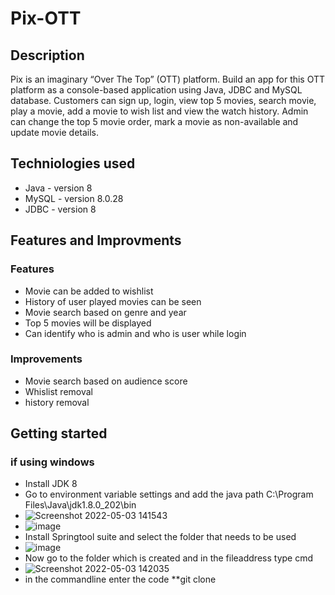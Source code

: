 # Pix-OTT
## Description
Pix is an imaginary “Over The Top” (OTT) platform. Build an app for this OTT platform as a console-based application using Java, JDBC and MySQL database. Customers can sign up, login, view top 5 movies, search movie, play a movie, add a movie to wish list and view the watch history. Admin can change the top 5 movie order, mark a movie as non-available and update movie details.
## Techniologies used
* Java - version 8
* MySQL - version 8.0.28
* JDBC - version 8
## Features and Improvments
### Features
* Movie can be added to wishlist
* History of user played movies can be seen
* Movie search based on genre and year
* Top 5 movies will be displayed
* Can identify who is admin and who is user while login
### Improvements
* Movie search based on audience score
* Whislist removal 
* history removal
## Getting started
### if using windows
* Install JDK 8 
* Go to environment variable settings and add the java path C:\Program Files\Java\jdk1.8.0_202\bin
* ![Screenshot 2022-05-03 141543](https://user-images.githubusercontent.com/92349708/166426551-8ab2c7b6-7849-46b1-9501-59ce773bdbde.jpg)
* ![image](https://user-images.githubusercontent.com/92349708/166426627-abd89cdb-19ec-42a7-9e64-e516db75b21f.png)
* Install Springtool suite and select the folder that needs to be used
* ![image](https://user-images.githubusercontent.com/92349708/166426737-b4952a1d-4fbc-42f6-8d37-9a8a7be49f0d.png)
* Now go to the folder which is created and in the fileaddress type cmd
* ![Screenshot 2022-05-03 142035](https://user-images.githubusercontent.com/92349708/166427155-313424e0-913f-49d2-9109-112bfd3924d1.jpg)
* in the commandline enter the code **git clone 
